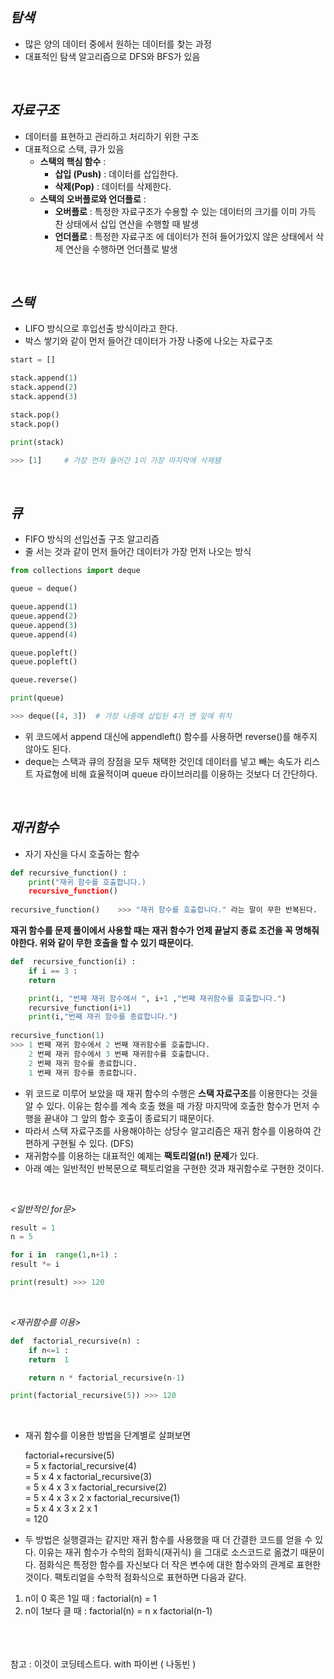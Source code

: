 ## *탐색* 
- 많은 양의 데이터 중에서 원하는 데이터를 찾는 과정
- 대표적인 탐색 알고리즘으로 DFS와 BFS가 있음
<br>

## *자료구조*
 - 데이터를 표현하고 관리하고 처리하기 위한 구조
 - 대표적으로 스택, 큐가 있음 
	 - **스택의 핵심 함수** : 
		 - **삽입 (Push)** : 데이터를 삽입한다.
		 - **삭제(Pop)** : 데이터를 삭제한다.
	 - **스택의 오버플로와 언더플로** : 
		 - **오버플로** : 특정한 자료구조가 수용할 수 있는 데이터의 크기를 이미 가득 찬 상태에서 삽입 연산을 수행할 때 발생
		 - **언더플로** : 특정한 자료구조 에 데이터가 전혀 들어가있지 않은 상태에서 삭제 연산을 수행하면 언더플로 발생
<br>
		
## *스택* 
- LIFO 방식으로 후입선출 방식이라고 한다.
- 박스 쌓기와 같이 먼저 들어간 데이터가 가장 나중에 나오는 자료구조
``` python
start = []

stack.append(1)
stack.append(2)
stack.append(3)

stack.pop()
stack.pop()

print(stack)

>>> [1]		# 가장 먼저 들어간 1이 가장 마지막에 삭제됌
``` 
<br>

## *큐*
- FIFO 방식의 선입선출 구조 알고리즘
- 줄 서는 것과 같이 먼저 들어간 데이터가 가장 먼저 나오는 방식
``` python
from collections import deque

queue = deque()

queue.append(1)
queue.append(2)
queue.append(3)
queue.append(4)

queue.popleft()
queue.popleft()

queue.reverse()

print(queue)

>>> deque([4, 3])  # 가장 나중에 삽입된 4가 맨 앞에 위치
```
- 위 코드에서 append 대신에 appendleft() 함수를 사용하면 reverse()를 해주지 않아도 된다.
- deque는 스택과 큐의 장점을 모두 채택한 것인데 데이터를 넣고 빼는 속도가 리스트 자료형에 비해 효율적이며 queue 라이브러리를 이용하는 것보다 더 간단하다.

<br>

## *재귀함수* 
- 자기 자신을 다시 호출하는 함수

``` python 
def recursive_function() : 
	print("재귀 함수를 호출합니다.)
	recursive_function()
	
recursive_function()	>>> "재귀 함수를 호출합니다." 라는 말이 무한 반복된다.
```
**재귀 함수를 문제 풀이에서 사용할 때는 재귀 함수가 언제 끝날지 종료 조건을 꼭 명해줘야한다. 위와 같이 무한 호출을 할 수 있기 때문이다.**
<br>
``` python
def  recursive_function(i) :
	if i == 3 :
	return

	print(i, "번째 재귀 함수에서 ", i+1 ,"번째 재귀함수를 호출합니다.")	
	recursive_function(i+1)
	print(i,"번째 재귀 함수를 종료합니다.")
	
recursive_function(1)
>>> 1 번째 재귀 함수에서 2 번째 재귀함수를 호출합니다.
	2 번째 재귀 함수에서 3 번째 재귀함수를 호출합니다.
	2 번째 재귀 함수를 종료합니다.
	1 번째 재귀 함수를 종료합니다.
```

- 위 코드로 미루어 보았을 때 재귀 함수의 수행은 **스택 자료구조**를 이용한다는 것을 알 수 있다. 이유는 함수를 계속 호출 했을 때 가장 마지막에 호출한 함수가 먼저 수행을 끝내야 그 앞의 함수 호출이 종료되기 때문이다.
- 따라서 스택 자료구조를 사용해야하는 상당수 알고리즘은 재귀 함수를 이용하여 간편하게 구현될 수 있다. (DFS)
- 재귀함수를 이용하는 대표적인 예제는 **팩토리얼(n!) 문제**가 있다.
-    아래 예는 일반적인 반복문으로 팩토리얼을 구현한 것과 재귀함수로 구현한 것이다.
<br>

*<일반적인 for문>*
``` python
result = 1
n = 5

for i in  range(1,n+1) :
result *= i

print(result) >>> 120
```
<br>

*<재귀함수를 이용>*
``` python
def  factorial_recursive(n) :
	if n<=1 :
	return  1

	return n * factorial_recursive(n-1)

print(factorial_recursive(5)) >>> 120
```
<br>

-   재귀 함수를 이용한 방법을 단계별로 살펴보면

	factorial+recursive(5)<br>
	= 5 x factorial_recursive(4)<br>
	= 5 x 4 x factorial_recursive(3)<br>
	= 5 x 4 x 3 x factorial_recursive(2)<br>
	= 5 x 4 x 3 x 2 x factorial_recursive(1)<br>
	= 5 x 4 x 3 x 2 x 1<br>
	= 120

- 두 방법은 실행결과는 같지만 재귀 함수를 사용했을 때 더 간결한 코드를 얻을 수 있다. 이유는 재귀 함수가 수학의 점화식(재귀식) 을 그대로 소스코드로 옮겼기 때문이다. 점화식은 특정한 함수를 자신보다 더 작은 변수에 대한 함수와의 관계로 표현한 것이다. 팩토리얼을 수학적 점화식으로 표현하면 다음과 같다.
1.  n이 0 혹은 1일 때 : factorial(n) = 1
2.  n이 1보다 클 때 : factorial(n) = n x factorial(n-1)
<br>
<br>
<br>
참고 : 이것이 코딩테스트다. with 파이썬 ( 나동빈 )
